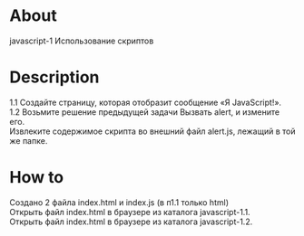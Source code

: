 # About
javascript-1
Использование скриптов

# Description
1.1 Создайте страницу, которая отобразит сообщение «Я JavaScript!».<br />
1.2 Возьмите решение предыдущей задачи Вызвать alert, и измените его.<br />
Извлеките содержимое скрипта во внешний файл alert.js, лежащий в той же папке.

# How to
Создано 2 файла index.html и index.js (в п1.1 только html)<br />
Открыть файл index.html в браузере из каталога javascript-1.1.<br />
Открыть файл index.html в браузере из каталога javascript-1.2.
